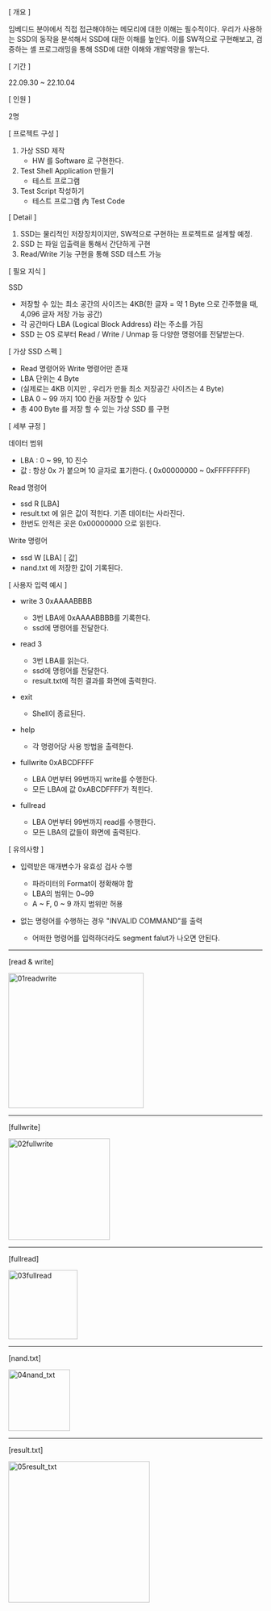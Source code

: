 [ 개요 ]

임베디드 분야에서 직접 접근해야하는 메모리에 대한 이해는 필수적이다.
우리가 사용하는 SSD의 동작을 분석해서 SSD에 대한 이해를 높인다.
이를 SW적으로 구현해보고, 검증하는 셸 프로그래밍을 통해 SSD에 대한 이해와 개발역량을 쌓는다.

[ 기간 ]

22.09.30 ~ 22.10.04

[ 인원 ]

2명

[ 프로젝트 구성 ] 

1. 가상 SSD 제작
    - HW 를 Software 로 구현한다.
2. Test Shell Application 만들기
    - 테스트 프로그램
3. Test Script 작성하기
    - 테스트 프로그램 內 Test Code

[ Detail ]

1. SSD는 물리적인 저장장치이지만, SW적으로 구현하는 프로젝트로 설계할 예정.
2. SSD 는 파일 입출력을 통해서 간단하게 구현
3. Read/Write 기능 구현을 통해 SSD 테스트 가능

[ 필요 지식 ]

SSD 

- 저장할 수 있는 최소 공간의 사이즈는 4KB(한 글자 = 약 1 Byte 으로 간주했을 때, 4,096 글자 저장 가능 공간)
- 각 공간마다 LBA (Logical Block Address) 라는 주소를 가짐
- SSD 는 OS 로부터 Read / Write / Unmap 등 다양한 명령어를 전달받는다.

[ 가상 SSD 스펙 ]

- Read 명령어와 Write 명령어만 존재
- LBA 단위는 4 Byte
- (실제로는 4KB 이지만 , 우리가 만들 최소 저장공간 사이즈는 4 Byte)
- LBA 0 ~ 99 까지 100 칸을 저장할 수 있다
- 총 400 Byte 를 저장 할 수 있는 가상 SSD 를 구현

[ 세부 규정 ]

데이터 범위

- LBA : 0 ~ 99, 10 진수
- 값 : 항상 0x 가 붙으며 10 글자로 표기한다. ( 0x00000000 ~ 0xFFFFFFFF)

Read 명령어

- ssd R [LBA]
- result.txt 에 읽은 값이 적힌다. 기존 데이터는 사라진다.
- 한번도 안적은 곳은 0x00000000 으로 읽힌다.

Write 명령어

- ssd W [LBA] [ 값]
- nand.txt 에 저장한 값이 기록된다.

[ 사용자 입력 예시 ]

- write 3 0xAAAABBBB
    - 3번 LBA에 0xAAAABBBB를 기록한다.
    - ssd에 명령어를 전달한다.

 
- read 3
    - 3번 LBA를 읽는다.
    - ssd에 명령어를 전달한다.
    - result.txt에 적힌 결과를 화면에 출력한다.

- exit
    - Shell이 종료된다.


- help
    - 각 명령어당 사용 방법을 출력한다.
 

- fullwrite 0xABCDFFFF
    - LBA 0번부터 99번까지 write를 수행한다.
    - 모든 LBA에 값 0xABCDFFFF가 적힌다.

- fullread
    - LBA 0번부터 99번까지 read를 수행한다.
    - 모든 LBA의 값들이 화면에 출력된다.
 
[ 유의사항 ]

- 입력받은 매개변수가 유효성 검사 수행
    - 파라미터의 Format이 정확해야 함
    - LBA의 범위는 0~99
    - A ~ F, 0 ~ 9 까지 범위만 허용

- 없는 명령어를 수행하는 경우 "INVALID COMMAND"를 출력
    - 어떠한 명령어를 입력하더라도 segment falut가 나오면 안된다.

---
[read & write]


<img width="268" alt="01readwrite" src="https://github.com/junho1004/Mini_PJT/assets/109517019/314ecd72-f654-4d8a-b251-9a84ebc25ab8">

---

[fullwrite]


<img width="201" alt="02fullwrite" src="https://github.com/junho1004/Mini_PJT/assets/109517019/e3170ed8-deeb-4a8d-ad51-cc35c6642f25">

---

[fullread]


<img width="137" alt="03fullread" src="https://github.com/junho1004/Mini_PJT/assets/109517019/2d1e7dd9-a1be-454e-93a5-b151b133092b">

---

[nand.txt]


<img width="122" alt="04nand_txt" src="https://github.com/junho1004/Mini_PJT/assets/109517019/e8b89c82-0045-4dfb-b8c1-3333ddc4f5f5">

---

[result.txt]


<img width="280" alt="05result_txt" src="https://github.com/junho1004/Mini_PJT/assets/109517019/5368ba87-c5da-4435-a1a9-7a43e73c0a4c">
